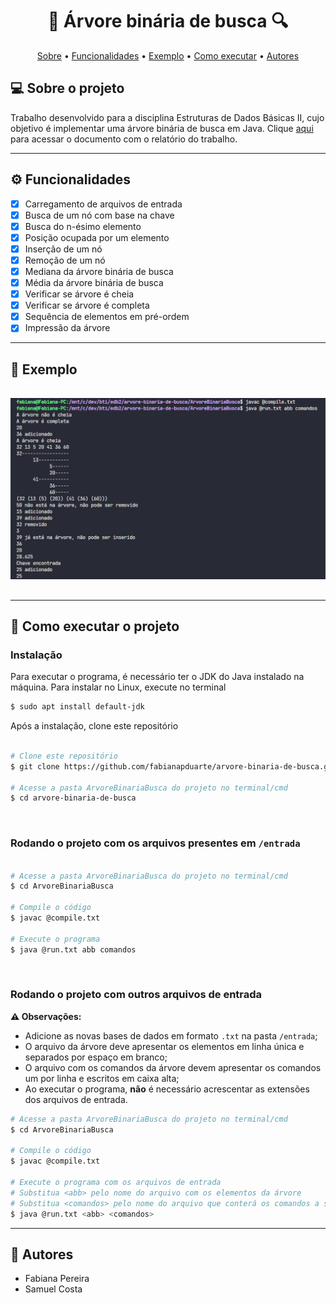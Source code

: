 <h1 align="center"> 
	🌳 Árvore binária de busca 🔍
</h1>

<p align="center">
 <a href="#-sobre-o-projeto">Sobre</a> •
 <a href="#-funcionalidades">Funcionalidades</a> •
 <a href="#-exemplo">Exemplo</a> • 
 <a href="#-como-executar-o-projeto">Como executar</a> •
 <a href="#-autores">Autores</a>
</p>

## 💻 Sobre o projeto

Trabalho desenvolvido para a disciplina Estruturas de Dados Básicas II, cujo objetivo é implementar uma árvore binária de busca em Java.
Clique [aqui](https://docs.google.com/document/d/1VuMgOgqID095fgwAZYU5_QYHJEwqrg5w_-mbAJ7tscA/edit?usp=sharing) para acessar o documento com o relatório do trabalho.

---

## ⚙ Funcionalidades

- [x] Carregamento de arquivos de entrada
- [x] Busca de um nó com base na chave
- [x] Busca do n-ésimo elemento
- [x] Posição ocupada por um elemento
- [x] Inserção de um nó
- [x] Remoção de um nó
- [x] Mediana da árvore binária de busca
- [x] Média da árvore binária de busca
- [x] Verificar se árvore é cheia
- [x] Verificar se árvore é completa
- [x] Sequência de elementos em pré-ordem
- [x] Impressão da árvore 

---

## 📑 Exemplo

<p align="center">
  <img src="./.github/terminal.png" alt="Terminal" width="800px" style="margin: 16px 0" />
</p>

---

## 🚀 Como executar o projeto

### Instalação

Para executar o programa, é necessário ter o JDK do Java instalado na máquina. Para instalar no Linux, execute no terminal

```bash
$ sudo apt install default-jdk
```

Após a instalação, clone este repositório

```bash

# Clone este repositório
$ git clone https://github.com/fabianapduarte/arvore-binaria-de-busca.git

# Acesse a pasta ArvoreBinariaBusca do projeto no terminal/cmd
$ cd arvore-binaria-de-busca

```

<br />

### Rodando o projeto com os arquivos presentes em `/entrada`

```bash

# Acesse a pasta ArvoreBinariaBusca do projeto no terminal/cmd
$ cd ArvoreBinariaBusca

# Compile o código
$ javac @compile.txt

# Execute o programa
$ java @run.txt abb comandos

```

<br />

### Rodando o projeto com outros arquivos de entrada

**⚠ Observações:**

- Adicione as novas bases de dados em formato `.txt` na pasta `/entrada`;
- O arquivo da árvore deve apresentar os elementos em linha única e separados por espaço em branco;
- O arquivo com os comandos da árvore devem apresentar os comandos um por linha e escritos em caixa alta;
- Ao executar o programa, **não** é necessário acrescentar as extensões dos arquivos de entrada.

```bash
# Acesse a pasta ArvoreBinariaBusca do projeto no terminal/cmd
$ cd ArvoreBinariaBusca

# Compile o código
$ javac @compile.txt

# Execute o programa com os arquivos de entrada
# Substitua <abb> pelo nome do arquivo com os elementos da árvore
# Substitua <comandos> pelo nome do arquivo que conterá os comandos a serem executados
$ java @run.txt <abb> <comandos>

```

---

## 👥 Autores

- Fabiana Pereira
- Samuel Costa
